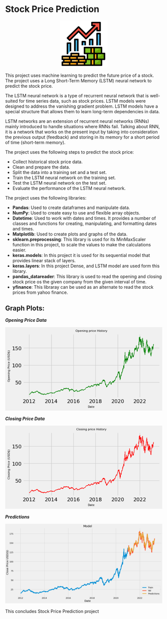 # Stock Price Prediction
<div align="center">

<img src="https://github.com/amideo-7/StockPricePrediction/blob/main/Images/stock.png" width="30%" height="30%"/>

</div>

This project uses machine learning to predict the future price of a stock. The project uses a Long Short-Term Memory (LSTM) neural network to predict the stock price. 

The LSTM neural network is a type of recurrent neural network that is well-suited for time series data, such as stock prices. LSTM models were designed to address the vanishing gradient problem. LSTM models have a special structure that allows them to learn long-term dependencies in data.

LSTM networks are an extension of recurrent neural networks (RNNs) mainly introduced to handle situations where RNNs fail. Talking about RNN, it is a network that works on the present input by taking into consideration the previous output (feedback) and storing in its memory for a short period of time (short-term memory).


The project uses the following steps to predict the stock price:

- Collect historical stock price data.
- Clean and prepare the data.
- Split the data into a training set and a test set.
- Train the LSTM neural network on the training set.
- Test the LSTM neural network on the test set.
- Evaluate the performance of the LSTM neural network.

The project uses the following libraries:

- **Pandas**: Used to create dataframes and manipulate data.
- **NumPy**: Used to create easy to use and flexible array objects.
- **Datetime**: Used to work with dates and times. It provides a number of classes and functions for creating, manipulating, and formatting dates and times.
- **Matplotlib**:  Used to create plots and graphs of the data.
- **sklearn.preprocessing**: This library is used for its MinMaxScaler function in this project, to scale the values to make the calculations easier.
- **keras.models**: In this project it is used for its sequential model that provides linear stack of layers.
- **keras.layers**: In this project Dense, and LSTM model are used form this library.
- **pandas_datareader**: This library is used to read the opening and closing stock price os the given company from the given interval of time.
- **yfinance**: This libraray can be used as an alternate to read the stock prices from yahoo finance.

## Graph Plots:

***Opening Price Data***

![Opening_data](https://github.com/amideo-7/StockPricePrediction/blob/main/Images/opening_data.png)

***Closing Price Data***

![Closing_data](https://github.com/amideo-7/StockPricePrediction/blob/main/Images/closing_data.png)

***Predictions***

![Predictions](https://github.com/amideo-7/StockPricePrediction/blob/main/Images/predictions.png)

This concludes Stock Price Prediction project
